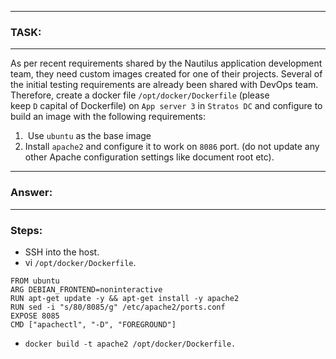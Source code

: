 
---
### TASK:
---
As per recent requirements shared by the Nautilus application development team, they need custom images created for one of their projects. Several of the initial testing requirements are already been shared with DevOps team. Therefore, create a docker file `/opt/docker/Dockerfile` (please keep `D` capital of Dockerfile) on `App server 3` in `Stratos DC` and configure to build an image with the following requirements:
1.  Use `ubuntu` as the base image
2. Install `apache2` and configure it to work on `8086` port. (do not update any other Apache configuration settings like document root etc).
---
### Answer:
---
### Steps:
-  SSH into the host.
-  vi `/opt/docker/Dockerfile`.

```
FROM ubuntu
ARG DEBIAN_FRONTEND=noninteractive
RUN apt-get update -y && apt-get install -y apache2
RUN sed -i "s/80/8085/g" /etc/apache2/ports.conf
EXPOSE 8085
CMD ["apachectl", "-D", "FOREGROUND"]

```

- `docker build -t apache2 /opt/docker/Dockerfile.`
